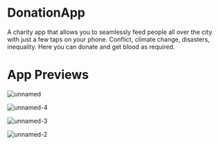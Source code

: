 # DonationApp
A charity app that allows you to seamlessly feed people all over the city with just a few taps on your phone. Conflict, climate change, disasters, inequality.
Here you can donate and get blood as required.

# App Previews

![unnamed](https://github.com/user-attachments/assets/46ef6e87-54f1-45e7-a4fb-5776cbf7979a)


![unnamed-4](https://github.com/user-attachments/assets/4a648a1b-5f9e-4cf2-be8e-f200f246adfd)


![unnamed-3](https://github.com/user-attachments/assets/8b2ca2a6-fc97-4dbc-976f-64f0c1010680)


![unnamed-2](https://github.com/user-attachments/assets/0b003a81-4d61-4a4f-b0ff-8f7b76c11274)

